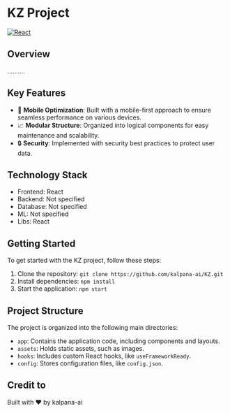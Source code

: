 # KZ Project
[![React](https://img.shields.io/badge/React-61DAFB?style=for-the-badge&logo=react&logoColor=white)](https://reactjs.org/)

## Overview
..........

## Key Features
* 📱 **Mobile Optimization**: Built with a mobile-first approach to ensure seamless performance on various devices.
* 📈 **Modular Structure**: Organized into logical components for easy maintenance and scalability.
* 🔒 **Security**: Implemented with security best practices to protect user data.

## Technology Stack
* Frontend: React
* Backend: Not specified
* Database: Not specified
* ML: Not specified
* Libs: React

## Getting Started
To get started with the KZ project, follow these steps:
1. Clone the repository: `git clone https://github.com/kalpana-ai/KZ.git`
2. Install dependencies: `npm install`
3. Start the application: `npm start`


## Project Structure
The project is organized into the following main directories:
* `app`: Contains the application code, including components and layouts.
* `assets`: Holds static assets, such as images.
* `hooks`: Includes custom React hooks, like `useFrameworkReady`.
* `config`: Stores configuration files, like `config.json`.

## Credit to
Built with ❤️ by kalpana-ai
